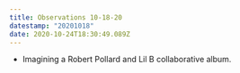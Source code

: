 ```yaml
---
title: Observations 10-18-20
datestamp: "20201018"
date: 2020-10-24T18:30:49.089Z
---
```

- Imagining a Robert Pollard and Lil B collaborative album.